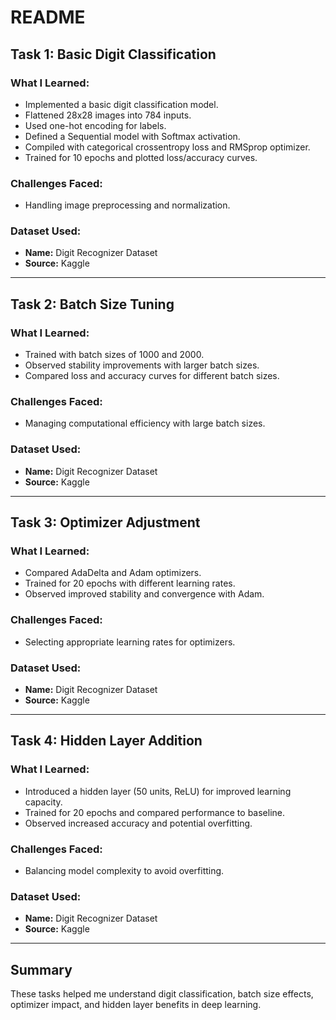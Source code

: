 # README

## Task 1: Basic Digit Classification

### What I Learned:
- Implemented a basic digit classification model.
- Flattened 28x28 images into 784 inputs.
- Used one-hot encoding for labels.
- Defined a Sequential model with Softmax activation.
- Compiled with categorical crossentropy loss and RMSprop optimizer.
- Trained for 10 epochs and plotted loss/accuracy curves.

### Challenges Faced:
- Handling image preprocessing and normalization.

### Dataset Used:
- **Name:** Digit Recognizer Dataset
- **Source:** Kaggle

---

## Task 2: Batch Size Tuning

### What I Learned:
- Trained with batch sizes of 1000 and 2000.
- Observed stability improvements with larger batch sizes.
- Compared loss and accuracy curves for different batch sizes.

### Challenges Faced:
- Managing computational efficiency with large batch sizes.

### Dataset Used:
- **Name:** Digit Recognizer Dataset
- **Source:** Kaggle

---

## Task 3: Optimizer Adjustment

### What I Learned:
- Compared AdaDelta and Adam optimizers.
- Trained for 20 epochs with different learning rates.
- Observed improved stability and convergence with Adam.

### Challenges Faced:
- Selecting appropriate learning rates for optimizers.

### Dataset Used:
- **Name:** Digit Recognizer Dataset
- **Source:** Kaggle

---

## Task 4: Hidden Layer Addition

### What I Learned:
- Introduced a hidden layer (50 units, ReLU) for improved learning capacity.
- Trained for 20 epochs and compared performance to baseline.
- Observed increased accuracy and potential overfitting.

### Challenges Faced:
- Balancing model complexity to avoid overfitting.

### Dataset Used:
- **Name:** Digit Recognizer Dataset
- **Source:** Kaggle

---

## Summary
These tasks helped me understand digit classification, batch size effects, optimizer impact, and hidden layer benefits in deep learning.
